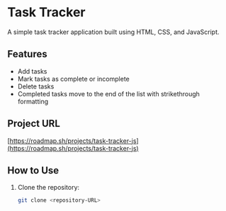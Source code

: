 # Task Tracker

A simple task tracker application built using HTML, CSS, and JavaScript.

## Features
- Add tasks
- Mark tasks as complete or incomplete
- Delete tasks
- Completed tasks move to the end of the list with strikethrough formatting

## Project URL
[https://roadmap.sh/projects/task-tracker-js](https://roadmap.sh/projects/task-tracker-js)

## How to Use
1. Clone the repository:
   ```bash
   git clone <repository-URL>
